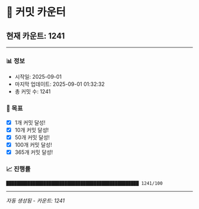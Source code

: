 # 🔢 커밋 카운터

## 현재 카운트: 1241

---

### 📊 정보
- 시작일: 2025-09-01
- 마지막 업데이트: 2025-09-01 01:32:32
- 총 커밋 수: 1241

### 🎯 목표
- [x] 1개 커밋 달성!
- [x] 10개 커밋 달성!
- [x] 50개 커밋 달성!
- [x] 100개 커밋 달성!
- [x] 365개 커밋 달성!

### 📈 진행률
```
██████████████████████████████████████████████████ 1241/100
```

---
*자동 생성됨 - 카운트: 1241*

